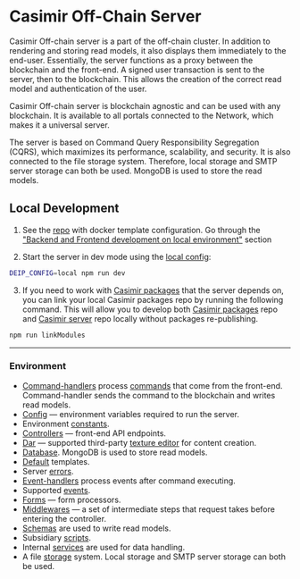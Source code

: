 # Casimir Off-Chain Server

Casimir Off-chain server is a part of the off-chain cluster. In addition to rendering and storing read models, it also displays them immediately to the end-user. Essentially, the server functions as a proxy between the blockchain and the front-end. A signed user transaction is sent to the server, then to the blockchain. This allows the creation of the correct read model and authentication of the user.

Casimir Off-chain server is blockchain agnostic and can be used with any blockchain. It is available to all portals connected to the Network, which makes it a universal server.

The server is based on Command Query Responsibility Segregation (CQRS), which maximizes its performance, scalability, and security. It is also connected to the file storage system. Therefore, local storage and SMTP server storage can both be used. MongoDB is used to store the read models.

## Local Development

1. See the [repo](https://github.com/casimir-ai/nft-marketplace-template-docker) with docker template configuration. Go through the ["Backend and Frontend development on local environment"](https://github.com/casimir-ai/nft-marketplace-template-docker#backend-and-frontend-development-on-local-environment) section

2. Start the server in dev mode using the [local config](https://github.com/casimir-ai/backend/blob/develop/src/config/environment/.local.env):

``` bash
DEIP_CONFIG=local npm run dev
```

3. If you need to work with [Casimir packages](https://github.com/casimir-ai/frontend) that the  server depends on, you can link your local Casimir packages repo by running the following command. This will allow you to develop both [Casimir packages](https://github.com/casimir-ai/frontend) repo and [Casimir server](https://github.com/casimir-ai/backend) repo locally without packages re-publishing.

``` bash
npm run linkModules
```

---


### Environment

* [Command-handlers](https://github.com/DEIPworld/deip-offchain-server/tree/develop/src/command-handlers) process [commands](https://github.com/lerna/lerna) that come from the front-end. Command-handler sends the command to the blockchain and writes read models. 
* [Config](https://github.com/DEIPworld/deip-offchain-server/tree/develop/src/config) — environment variables required to run the server.  
* Environment [constants](https://github.com/DEIPworld/deip-offchain-server/tree/develop/src/constants). 
* [Controllers](https://github.com/DEIPworld/deip-offchain-server/tree/develop/src/controllers) — front-end API endpoints. 
* [Dar](https://github.com/DEIPworld/deip-offchain-server/tree/develop/src/dar) — supported third-party [texture editor](https://github.com/DEIPworld/texture-editor) for content creation.
* [Database](https://github.com/DEIPworld/deip-offchain-server/tree/develop/src/database). MongoDB is used to store read models. 
* [Default](https://github.com/DEIPworld/deip-offchain-server/tree/develop/src/default) templates. 
* Server [errors](https://github.com/DEIPworld/deip-offchain-server/tree/develop/src/errors).
* [Event-handlers](https://github.com/DEIPworld/deip-offchain-server/tree/develop/src/event-handlers) process events after command executing.
* Supported [events](https://github.com/DEIPworld/deip-offchain-server/tree/develop/src/events). 
* [Forms](https://github.com/DEIPworld/deip-offchain-server/tree/develop/src/forms) — form processors. 
* [Middlewares](https://github.com/DEIPworld/deip-offchain-server/tree/develop/src/middlewares) — a set of intermediate steps that request takes before entering the controller. 
* [Schemas](https://github.com/DEIPworld/deip-offchain-server/tree/develop/src/schemas) are used to write read models. 
* Subsidiary [scripts](https://github.com/DEIPworld/deip-offchain-server/tree/develop/src/scripts). 
* Internal [services](https://github.com/DEIPworld/deip-offchain-server/tree/develop/src/services) are used for data handling.
* A file [storage](https://github.com/DEIPworld/deip-offchain-server/tree/develop/src/storage) system. Local storage and SMTP server storage can both be used.



